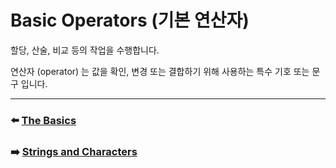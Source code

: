 # Basic Operators (기본 연산자)

할당, 산술, 비교 등의 작업을 수행합니다.

연산자 (operator) 는 값을 확인, 변경 또는 결합하기 위해 사용하는 특수 기호 또는 문구 입니다.




























***

### ⬅️ [The Basics](https://github.com/Developer-Nova/Swift-Documentation/blob/main/Swift%20Documentation/2.Language%20Guide/1.The%20Basics.md)

### ➡️ [Strings and Characters](https://github.com/Developer-Nova/Swift-Documentation/blob/main/Swift%20Documentation/2.Language%20Guide/3.Strings%20and%20Characters.md)
